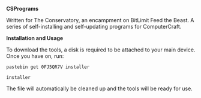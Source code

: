 **CSPrograms**

Written for The Conservatory, an encampment on BitLimit Feed the Beast. A series of self-installing and self-updating programs for ComputerCraft.

**Installation and Usage**

To download the tools, a disk is required to be attached to your main device. Once you have on, run:

`pastebin get 0FJ5QR7V installer`

`installer`

The file will automatically be cleaned up and the tools will be ready for use.